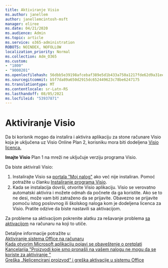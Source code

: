 ```yaml
---
title: Aktiviranje Visio
ms.author: janellem
author: janellemcintosh-msft
manager: eliree
ms.date: 04/21/2020
ms.audience: Admin
ms.topic: article
ms.service: o365-administration
ROBOTS: NOINDEX, NOFOLLOW
localization_priority: Normal
ms.collection: Adm_O365
ms.custom:
- "1800"
- "9000201"
ms.openlocfilehash: 56dbb5e39198afcebaf389e5d1b433a750a1217fde62d9a31eea15ae80a2b866
ms.sourcegitcommit: b5f7da89a650d2915dc652449623c78be6247175
ms.translationtype: MT
ms.contentlocale: sr-Latn-RS
ms.lasthandoff: 08/05/2021
ms.locfileid: "53937871"
---
```

# <a name="activate-visio"></a>Aktiviranje Visio

Da bi korisnik mogao da instalira i aktivira aplikaciju za stone računare Visio koja je uključena uz Visio Online Plan 2, korisniku mora biti dodeljena [Visio licenca.](https://docs.microsoft.com/microsoft-365/admin/add-users/add-users)

**Imajte Visio** Plan 1 na mreži ne uključuje verziju programa Visio.

Da biste aktivirali Visio:

1. Instalirajte Visio sa [portala "Moj nalog"](https://portal.office.com/account#installs) ako već nije instaliran. Pomoć potražite u članku [Instaliranje programa Visio](https://support.office.com/article/f98f21e3-aa02-4827-9167-ddab5b025710?wt.mc_id=OfficeAdm_ClientDIA_Alchemy1800).
2. Kada se instalacija dovrši, otvorite Visio aplikaciju. Visio se verovatno automatski aktivira i možete odmah da počnete da ga koristite. Ako se to ne desi, može vam biti zatraženo da se prijavite. Obavezno se prijavite pomoću istog poslovnog ili školskog naloga kom je dodeljena licenca za Visio. Pratite odzive da biste nastavili sa aktivacijom. 

Za probleme sa aktivacijom pokrenite alatku za rešavanje problema [sa aktivacijom](https://aka.ms/SARA-OfficeActivation-Alchemy) na računaru na koji to utiče.

Detaljne informacije potražite u:<br>
[Aktiviranje sistema Office na računaru](https://support.office.com/article/5bd38f38-db92-448b-a982-ad170b1e187e?wt.mc_id=OfficeAdm_ClientDIA_Alchemy1800)<br>
[Kada otvorim Microsoft aplikaciju pojavi se obaveštenje o pretplati](https://support.office.com/article/4cabe32c-f594-4c0e-9191-3d3ade10cceb?wt.mc_id=OfficeAdm_ClientDIA_Alchemy1800)<br>
[Kancelarija "Proizvodi koje smo pronašli na vašem nalogu ne mogu da se koriste za aktiviranje <app> "](https://support.office.com/article/c9f9a0b3-5aae-4131-8077-21e6a59f141e?wt.mc_id=OfficeAdm_ClientDIA_Alchemy1800)<br>
[Greška „Nelicencirani proizvod“ i greška aktivacije u sistemu Office](https://support.office.com/article/0d23d3c0-c19c-4b2f-9845-5344fedc4380?wt.mc_id=OfficeAdm_ClientDIA_Alchemy1800)